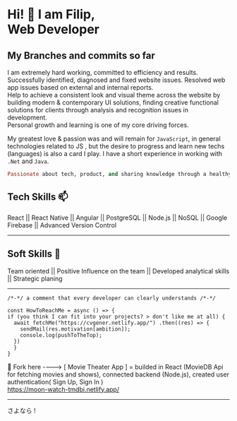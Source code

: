 # Hi! 👋 I am Filip, <br/> Web Developer 

## My Branches and commits so far 

I am extremely hard working, committed to efficiency and results. Successfully identified, diagnosed and fixed website issues. Resolved web app issues based on external and internal reports. <br/> Help to achieve a consistent look and visual theme across the website by building modern & contemporary UI solutions, finding creative functional solutions for clients through analysis and recognition issues in development. 
<br/> Personal growth and learning is one of my core driving forces. 

My greatest love & passion was and will remain for  ```JavaScript```, in general technologies related to JS , but the desire to progress and learn new techs (languages) is also a card I play. I have a short experience in working with ```.Net``` and ```Java```.

```ruby
Passionate about tech, product, and sharing knowledge through a healthy and instructive form of community.
```

## Tech Skills 📫 

React || React Native || Angular || PostgreSQL || Node.js || NoSQL || Google Firebase || Advanced Version Control
<hr>

## Soft Skills 🌱

Team oriented || Positive Influence on the team || Developed analytical skills || Strategic planing
<hr>

```
/*-*/ a comment that every developer can clearly understands /*-*/

const HowToReachMe = async () => {
if (you think I can fit into your projects? > don't like me at all) {
  await fetchMe("https://cvgener.netlify.app/") .then((res) => {
    sendMail(res.motivation[ambition]);
    console.log(pushToTheTop);
  })
  }
} 
```

🔭 Fork here ----> [ Movie Theater App ] = builded in React (MovieDB Api for fetching movies and shows), connected backend (Node.js), created user authentication( Sign Up, Sign In ) <br/>
https://moon-watch-tmdbi.netlify.app/

<hr>

さよなら !
